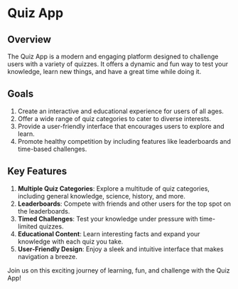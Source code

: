 # Quiz App

## Overview

The Quiz App is a modern and engaging platform designed to challenge users with a variety of quizzes. It offers a dynamic and fun way to test your knowledge, learn new things, and have a great time while doing it.

## Goals

1. Create an interactive and educational experience for users of all ages.
2. Offer a wide range of quiz categories to cater to diverse interests.
3. Provide a user-friendly interface that encourages users to explore and learn.
4. Promote healthy competition by including features like leaderboards and time-based challenges.

## Key Features

1. **Multiple Quiz Categories**: Explore a multitude of quiz categories, including general knowledge, science, history, and more.
2. **Leaderboards**: Compete with friends and other users for the top spot on the leaderboards.
3. **Timed Challenges**: Test your knowledge under pressure with time-limited quizzes.
4. **Educational Content**: Learn interesting facts and expand your knowledge with each quiz you take.
5. **User-Friendly Design**: Enjoy a sleek and intuitive interface that makes navigation a breeze.

Join us on this exciting journey of learning, fun, and challenge with the Quiz App!
